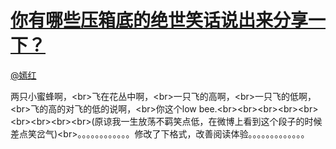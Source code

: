 
#  [你有哪些压箱底的绝世笑话说出来分享一下？](https://zhihu.com/questions/22919120)



[@嫣红](https://zhihu.com/people/c78a3d9c32af829dedbae80bbbe93e05)

两只小蜜蜂啊，&lt;br&gt;飞在花丛中啊，&lt;br&gt;一只飞的高啊，&lt;br&gt;一只飞的低啊，&lt;br&gt;飞的高的对飞的低的说啊，&lt;br&gt;你这个low bee.&lt;br&gt;&lt;br&gt;&lt;br&gt;&lt;br&gt;&lt;br&gt;&lt;br&gt;&lt;br&gt;&lt;br&gt;&lt;br&gt;(原谅我一生放荡不羁笑点低，在微博上看到这个段子的时候差点笑岔气)&lt;br&gt;。。。。。。。。。。。。修改了下格式，改善阅读体验。。。。。。。。。。。。。